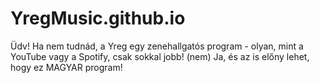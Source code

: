 # YregMusic.github.io
Üdv! Ha nem tudnád, a Yreg egy zenehallgatós program - olyan, mint a YouTube vagy a Spotify, csak sokkal jobb! (nem) Ja, és az is előny lehet, hogy ez MAGYAR program!
